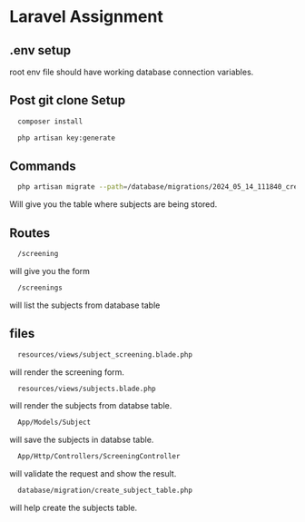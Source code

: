 # Laravel Assignment

## .env setup

root env file should have working database connection variables.

## Post git clone Setup

```bash
  composer install
```
```bash
  php artisan key:generate
```

## Commands

```bash
  php artisan migrate --path=/database/migrations/2024_05_14_111840_create_subjects_table.php
```
Will give you the table where subjects are being stored.

## Routes

```bash
  /screening
```
will give you the form

```bash
  /screenings
```
will list the subjects from database table

## files

```bash
  resources/views/subject_screening.blade.php
```
will render the screening form.

```bash
  resources/views/subjects.blade.php
```
will render the subjects from databse table.

```bash
  App/Models/Subject
```
will save the subjects in databse table.

```bash
  App/Http/Controllers/ScreeningController
```
will validate the request and show the result.

```bash
  database/migration/create_subject_table.php
```
will help create the subjects table.
